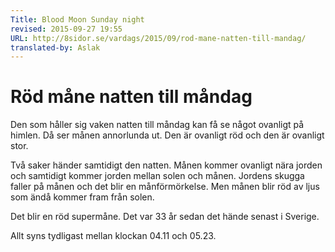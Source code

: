 ```yaml
---
Title: Blood Moon Sunday night
revised: 2015-09-27 19:55  
URL: http://8sidor.se/vardags/2015/09/rod-mane-natten-till-mandag/
translated-by: Aslak
---
```


Röd måne natten till måndag
=================

Den som håller sig vaken natten till måndag kan få se något ovanligt på himlen.
Då ser månen annorlunda ut.
Den är ovanligt röd och den är ovanligt stor.

<!-- 
Blood moon Sunday night
=================
Sunday night will give those who stay awake something uncommon to see in the sky.
The moon will look strange/peculiar then.
It is (will be) unusually red and unusually large.

  -->

Två saker händer samtidigt den natten.
Månen kommer ovanligt nära jorden och samtidigt kommer jorden mellan solen och månen.
Jordens skugga faller på månen och det blir en månförmörkelse.
Men månen blir röd av ljus som ändå kommer fram från solen.

<!-- 
Two things happen simultaneously that night.
The moon will be unusually close to the earth and at the same time the earth comes between the sun and the moon.
The earths shadow will fall on the moon and it will become a lunar eclipse.
But the moon will become red from light that still comes from the sun.
  -->

Det blir en röd supermåne.
Det var 33 år sedan det hände senast i Sverige.

<!-- 
It will be a red super mooon.
It was 33 years ago when that happened last in Sweden.

  -->

Allt syns tydligast mellan klockan 04.11 och 05.23.

<!-- 
It is easiest to see between 04:11 and 05:23. (Stockholm time // 21:11 and 22:23 CDT)
  -->
